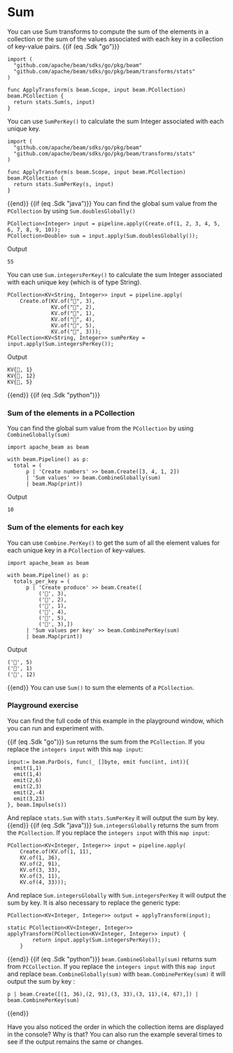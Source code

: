 <!--
Licensed under the Apache License, Version 2.0 (the "License");
you may not use this file except in compliance with the License.
You may obtain a copy of the License at
http://www.apache.org/licenses/LICENSE-2.0
Unless required by applicable law or agreed to in writing, software
distributed under the License is distributed on an "AS IS" BASIS,
WITHOUT WARRANTIES OR CONDITIONS OF ANY KIND, either express or implied.
See the License for the specific language governing permissions and
limitations under the License.
-->

# Sum

You can use Sum transforms to compute the sum of the elements in a collection or the sum of the values associated with each key in a collection of key-value pairs.
{{if (eq .Sdk "go")}}
```
import (
  "github.com/apache/beam/sdks/go/pkg/beam"
  "github.com/apache/beam/sdks/go/pkg/beam/transforms/stats"
)

func ApplyTransform(s beam.Scope, input beam.PCollection) beam.PCollection {
  return stats.Sum(s, input)
}
```

You can use `SumPerKey()` to calculate the sum Integer associated with each unique key.

```
import (
  "github.com/apache/beam/sdks/go/pkg/beam"
  "github.com/apache/beam/sdks/go/pkg/beam/transforms/stats"
)

func ApplyTransform(s beam.Scope, input beam.PCollection) beam.PCollection {
  return stats.SumPerKey(s, input)
}
```
{{end}}
{{if (eq .Sdk "java")}}
You can find the global sum value from the `PCollection` by using `Sum.doublesGlobally()`

```
PCollection<Integer> input = pipeline.apply(Create.of(1, 2, 3, 4, 5, 6, 7, 8, 9, 10));
PCollection<Double> sum = input.apply(Sum.doublesGlobally());
```

Output

```
55
```

You can use `Sum.integersPerKey()` to calculate the sum Integer associated with each unique key (which is of type String).

```
PCollection<KV<String, Integer>> input = pipeline.apply(
    Create.of(KV.of("🥕", 3),
              KV.of("🥕", 2),
              KV.of("🍆", 1),
              KV.of("🍅", 4),
              KV.of("🍅", 5),
              KV.of("🍅", 3)));
PCollection<KV<String, Integer>> sumPerKey = input.apply(Sum.integersPerKey());
```

Output

```
KV{🍆, 1}
KV{🍅, 12}
KV{🥕, 5}
```
{{end}}
{{if (eq .Sdk "python")}}
### Sum of the elements in a PCollection

You can find the global sum value from the `PCollection` by using `CombineGlobally(sum)`

```
import apache_beam as beam

with beam.Pipeline() as p:
  total = (
      p | 'Create numbers' >> beam.Create([3, 4, 1, 2])
      | 'Sum values' >> beam.CombineGlobally(sum)
      | beam.Map(print))
```

Output

```
10
```

### Sum of the elements for each key

You can use `Combine.PerKey()` to get the sum of all the element values for each unique key in a `PCollection` of key-values.

```
import apache_beam as beam

with beam.Pipeline() as p:
  totals_per_key = (
      p | 'Create produce' >> beam.Create([
          ('🥕', 3),
          ('🥕', 2),
          ('🍆', 1),
          ('🍅', 4),
          ('🍅', 5),
          ('🍅', 3),])
      | 'Sum values per key' >> beam.CombinePerKey(sum)
      | beam.Map(print))
```

Output
```
('🥕', 5)
('🍆', 1)
('🍅', 12)
```
{{end}}
You can use `Sum()` to sum the elements of a `PCollection`.

### Playground exercise

You can find the full code of this example in the playground window, which you can run and experiment with.

{{if (eq .Sdk "go")}}
`Sum` returns the sum from the `PCollection`. If you replace the `integers input` with this `map input`:

```
input:= beam.ParDo(s, func(_ []byte, emit func(int, int)){
  emit(1,1)
  emit(1,4)
  emit(2,6)
  emit(2,3)
  emit(2,-4)
  emit(3,23)
}, beam.Impulse(s))
```

And replace `stats.Sum` with `stats.SumPerKey` it will output the sum by key.
{{end}}
{{if (eq .Sdk "java")}}
`Sum.integersGlobally` returns the sum from the `PCollection`. If you replace the `integers input` with this `map input`:

```
PCollection<KV<Integer, Integer>> input = pipeline.apply(
    Create.of(KV.of(1, 11),
    KV.of(1, 36),
    KV.of(2, 91),
    KV.of(3, 33),
    KV.of(3, 11),
    KV.of(4, 33)));
```

And replace `Sum.integersGlobally` with `Sum.integersPerKey` it will output the sum by key. It is also necessary to replace the generic type:

```
PCollection<KV<Integer, Integer>> output = applyTransform(input);
```

```
static PCollection<KV<Integer, Integer>> applyTransform(PCollection<KV<Integer, Integer>> input) {
        return input.apply(Sum.integersPerKey());
    }
```
{{end}}
{{if (eq .Sdk "python")}}
`beam.CombineGlobally(sum)` returns sum from `PCCollection`. If you replace the `integers input` with this `map input` and replace `beam.CombineGlobally(sum)` with `beam.CombinePerKey(sum)` it will output the sum by key :

```
p | beam.Create([(1, 36),(2, 91),(3, 33),(3, 11),(4, 67),]) | beam.CombinePerKey(sum)
```
{{end}}

Have you also noticed the order in which the collection items are displayed in the console? Why is that? You can also run the example several times to see if the output remains the same or changes.

